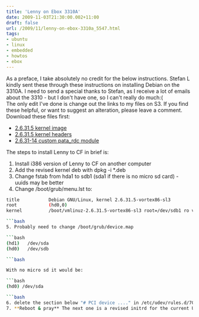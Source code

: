 ```yaml
---
title: 'Lenny on Ebox 3310A'
date: 2009-11-03T21:30:00.002+11:00
draft: false
url: /2009/11/lenny-on-ebox-3310a_5547.html
tags: 
- ubuntu
- linux
- embedded
- howtos
- ebox
---
```


As a preface, I take absolutely no credit for the below instructions. Stefan L kindly sent these through these instructions on installing Debian on the 3310A. I need to send a special thanks to Stefan, as I receive a lot of emails about the 3310 - but I don't have one, so I can't really do much:(  
The only edit I've done is change out the links to my files on S3. If you find these helpful, or want to suggest an alteration, please leave a comment.  
Download these files first:  

*   [2.6.31.5 kernel image](http://cdn.kelvinism.com/ebox/linux-image-2.6.31.5-vortex86-sl3_2.6.31.5-vortex86-sl3-10.00.Custom_i386.deb)
*   [2.6.31.5 kernel headers](http://cdn.kelvinism.com/ebox/linux-headers-2.6.31.5-vortex86-sl3_2.6.31.5-vortex86-sl3-10.00.Custom_i386.deb)
*   [2.6.31-14 custom pata_rdc module](http://cdn.kelvinism.com/ebox/initrd.img-2.6.31-14-generic-pata_rdc)

  
  
The steps to install Lenny to CF in brief is:  

1. Install i386 version of Lenny to CF on another computer
2. Add the revised kernel deb with dpkg -i *.deb
3. Change fstab from hda1 to sdb1 (sda1 if there is no micro sd card) - uuids  may be better
4. Change /boot/grub/menu.lst to:

```bash
title           Debian GNU/Linux, kernel 2.6.31.5-vortex86-sl3
root            (hd0,0)
kernel          /boot/vmlinuz-2.6.31.5-vortex86-sl3 root=/dev/sdb1 ro verbose

```bash
5. Probably need to change /boot/grub/device.map

```bash
(hd1)   /dev/sda
(hd0)   /dev/sdb

```bash

With no micro sd it would be:

```bash
(hd0) /dev/sda

```bash
6. delete the section below "# PCI device ...." in /etc/udev/rules.d/70-persistent-net.rules (Otherwise the eBox network gets remapped to eth1 and may not appear if only eth0 is specified in the network settings) 
7. **Reboot & pray** The next one is a revised initrd for the current Ubuntu 9.10: http://staff.washington.edu/lombaard/initrd.img-2.6.31-14-generic-pata_rdc. (EDIT 12-03-2025: Lost my image that was linked from here). The two changes are: blacklist dm_raid45 & add pata-rdc.ko "blacklist dm_raid45" needs to be added to /etc/modprobe.d/blacklist.conf I managed to boot into gnome desktop without any further problems. I have enabled PCI IDE Bus Mastering, plug&play and IDE native mode in the bios. Hope this saves someone else a few hours of frustration.